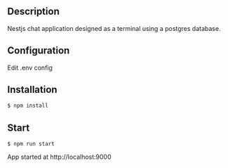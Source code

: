 ## Description

Nestjs chat application designed as a terminal using a postgres database.

## Configuration

Edit .env config

## Installation

```bash
$ npm install
```

## Start

```
$ npm run start
```
App started at http://localhost:9000